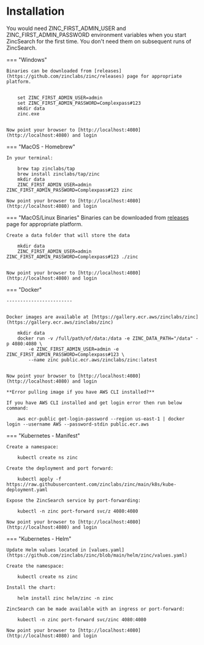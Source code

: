 # Installation

You would need ZINC_FIRST_ADMIN_USER and ZINC_FIRST_ADMIN_PASSWORD environment variables when you start ZincSearch for the first time. You don't need them on subsequent runs of ZincSearch.



=== "Windows" 

    Binaries can be downloaded from [releases](https://github.com/zinclabs/zinc/releases) page for appropriate platform.


        set ZINC_FIRST_ADMIN_USER=admin
        set ZINC_FIRST_ADMIN_PASSWORD=Complexpass#123
        mkdir data
        zinc.exe


    Now point your browser to [http://localhost:4080](http://localhost:4080) and login

=== "MacOS - Homebrew"

    In your terminal:

        brew tap zinclabs/tap
        brew install zinclabs/tap/zinc
        mkdir data
        ZINC_FIRST_ADMIN_USER=admin ZINC_FIRST_ADMIN_PASSWORD=Complexpass#123 zinc 

    Now point your browser to [http://localhost:4080](http://localhost:4080) and login

=== "MacOS/Linux Binaries"
    Binaries can be downloaded from [releases](https://github.com/zinclabs/zinc/releases) page for appropriate platform.

    Create a data folder that will store the data

        mkdir data
        ZINC_FIRST_ADMIN_USER=admin ZINC_FIRST_ADMIN_PASSWORD=Complexpass#123 ./zinc 


    Now point your browser to [http://localhost:4080](http://localhost:4080) and login

=== "Docker"

    ------------------------


    Docker images are available at [https://gallery.ecr.aws/zinclabs/zinc](https://gallery.ecr.aws/zinclabs/zinc)

        mkdir data
        docker run -v /full/path/of/data:/data -e ZINC_DATA_PATH="/data" -p 4080:4080 \
            -e ZINC_FIRST_ADMIN_USER=admin -e ZINC_FIRST_ADMIN_PASSWORD=Complexpass#123 \
            --name zinc public.ecr.aws/zinclabs/zinc:latest


    Now point your browser to [http://localhost:4080](http://localhost:4080) and login

    **Error pulling image if you have AWS CLI installed?**

    If you have AWS CLI installed and get login error then run below command:

        aws ecr-public get-login-password --region us-east-1 | docker login --username AWS --password-stdin public.ecr.aws


=== "Kubernetes - Manifest"

    Create a namespace:

        kubectl create ns zinc

    Create the deployment and port forward:

        kubectl apply -f https://raw.githubusercontent.com/zinclabs/zinc/main/k8s/kube-deployment.yaml
    
    Expose the ZincSearch service by port-forwarding:

        kubectl -n zinc port-forward svc/z 4080:4080

    Now point your browser to [http://localhost:4080](http://localhost:4080) and login

=== "Kubernetes - Helm"

    Update Helm values located in [values.yaml](https://github.com/zinclabs/zinc/blob/main/helm/zinc/values.yaml)

    Create the namespace:

        kubectl create ns zinc

    Install the chart:

        helm install zinc helm/zinc -n zinc

    ZincSearch can be made available with an ingress or port-forward:
    
        kubectl -n zinc port-forward svc/zinc 4080:4080

    Now point your browser to [http://localhost:4080](http://localhost:4080) and login

